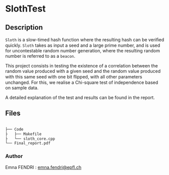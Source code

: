 # SlothTest

## Description 
```Sloth``` is a slow-timed hash function where the resulting hash can be veriﬁed quickly.
```Sloth``` takes as input a seed and a large prime number, and is used for uncontestable random number generation, where the resulting random number is referred to as a ```beacon```.

This project consists in testing the existence of a correlation between the random value produced with a given seed and the random value produced with this same seed with one bit ﬂipped, with all other parameters unchanged.
For this, we realise a Chi-square test of independence based on sample data.

A detailed explanation of the test and results can be found in the report.

## Files
```bash

├── Code
├   ├── Makefile
├   └── sloth_core.cpp
└── Final_report.pdf

```
### Author 
Emna FENDRI : emna.fendri@epfl.ch  
